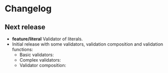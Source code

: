 # Changelog

## Next release

- **feature/literal** Validator of literals.
- Initial release with some validators, validation composition and
  validation functions:
    - Basic validators:
    - Complex validators:
    - Validator composition:
